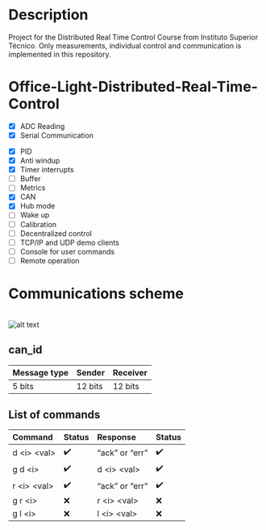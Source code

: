 # Description
Project for the Distributed Real Time Control Course from Instituto Superior Técnico. Only measurements, individual control and communication is implemented in this repository.


# Office-Light-Distributed-Real-Time-Control

* [x] ADC Reading
* [x] Serial Communication
- [x] PID
- [x] Anti windup
- [x] Timer interrupts
- [ ] Buffer
- [ ] Metrics
- [x] CAN
- [x] Hub mode
- [ ] Wake up
- [ ] Calibration
- [ ] Decentralized control
- [ ] TCP/IP and UDP demo clients
- [ ] Console for user commands
- [ ] Remote operation

# Communications scheme
\
![alt text](/images/communications.png)

## can_id
Message type | Sender | Receiver
:------------ | :-------------| :-------------
5 bits | 12 bits |  12 bits 

## List of commands
Command | Status | Response | Status
:------------ | :-------------| :-------------| :-------------
d \<i> \<val> | :heavy_check_mark: |  “ack” or “err” | :heavy_check_mark:
g d \<i> | :heavy_check_mark: |  d \<i> \<val> | :heavy_check_mark:
r \<i> \<val> | :heavy_check_mark: |  “ack” or “err” | :heavy_check_mark:
g r \<i> | :x: |  r \<i> \<val> | :x:
g l \<i> | :x: |  l \<i> \<val> | :x:
